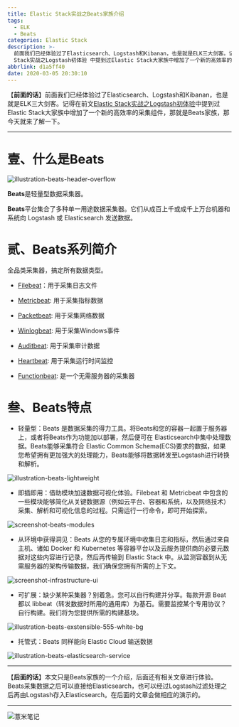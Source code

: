 ```yaml
---
title: Elastic Stack实战之Beats家族介绍
tags:
  - ELK
  - Beats
categories: Elastic Stack
description: >-
  前面我们已经体验过了Elasticsearch、Logstash和Kibanan，也是就是ELK三大剑客。记得在前文 Elastic
  Stack实战之Logstash初体验 中提到过Elastic Stack大家族中增加了一个新的高效率的采集组件，那就是Beats家族，那今天就来了解一下。
abbrlink: d1a5ff40
date: 2020-03-05 20:30:10
---
```


【**前面的话**】前面我们已经体验过了Elasticsearch、Logstash和Kibanan，也是就是ELK三大剑客。记得在前文[Elastic Stack实战之Logstash初体验](https://eelve.com/posts/e05eadb0.html)中提到过Elastic Stack大家族中增加了一个新的高效率的采集组件，那就是Beats家族，那今天就来了解一下。

---

# 壹、什么是Beats

![illustration-beats-header-overflow](https://image.eelve.com/eblog/illustration-beats-header-overflow-1ba7ff649dbf41598d71ed24d1ade8da.png)

**Beats**是轻量型数据采集器。

**Beats**平台集合了多种单一用途数据采集器。它们从成百上千或成千上万台机器和系统向 Logstash 或 Elasticsearch 发送数据。 


# 贰、Beats系列简介

全品类采集器，搞定所有数据类型。

- [Filebeat](https://www.elastic.co/beats/filebeat)：用于采集日志文件

- [Metricbeat](https://www.elastic.co/beats/metricbeat): 用于采集指标数据

- [Packetbeat](https://www.elastic.co/beats/packetbeat): 用于采集网络数据

- [Winlogbeat](https://www.elastic.co/beats/winlogbeat): 用于采集Windows事件

- [Auditbeat](https://www.elastic.co/beats/auditbeat): 用于采集审计数据

- [Heartbeat](https://www.elastic.co/beats/heartbeat): 用于采集运行时间监控

- [Functionbeat](https://www.elastic.co/beats/functionbeat): 是一个无需服务器的采集器


# 叁、Beats特点

- 轻量型：Beats 是数据采集的得力工具。将Beats和您的容器一起置于服务器上，或者将Beats作为功能加以部署，然后便可在 Elasticsearch中集中处理数据。Beats能够采集符合 Elastic Common Schema(ECS)要求的数据，如果您希望拥有更加强大的处理能力，Beats能够将数据转发至Logstash进行转换和解析。 

![illustration-beats-lightweight](https://image.eelve.com/eblog/illustration-beats-lightweight-d6ee1493b6a64579a71fb63e2e95b4ac.svg)

- 即插即用：借助模块加速数据可视化体验。Filebeat 和 Metricbeat 中包含的一些模块能够简化从关键数据源（例如云平台、容器和系统，以及网络技术）采集、解析和可视化信息的过程。只需运行一行命令，即可开始探索。 

![screenshot-beats-modules](https://image.eelve.com/eblog/screenshot-beats-modules-8dec132b351e4c6a9835d806e24e520e.jpg)

- 从环境中获得洞见：Beats 从您的专属环境中收集日志和指标，然后通过来自主机、诸如 Docker 和 Kubernetes 等容器平台以及云服务提供商的必要元数据对这些内容进行记录，然后再传输到 Elastic Stack 中。从监测容器到从无需服务器的架构传输数据，我们确保您拥有所需的上下文。 

![screenshot-infrastructure-ui](https://image.eelve.com/eblog/screenshot-infrastructure-ui-368a637d105b42a4b87d0df2b2158275.png)

- 可扩展：缺少某种采集器？别着急。您可以自行构建并分享。每款开源 Beat 都以 libbeat（转发数据时所用的通用库）为基石。需要监控某个专用协议？自行构建。我们将为您提供所需的构建基块。

![illustration-beats-exstensible-555-white-bg](https://image.eelve.com/eblog/illustration-beats-exstensible-555-white-bg-1767d533ca824a5290360eb027eed811.svg)

- 托管式：Beats 同样能向 Elastic Cloud 输送数据

![illustration-beats-elasticsearch-service](https://image.eelve.com/eblog/illustration-beats-elasticsearch-service-e783d59f07bc406c95c0942484f91c22.svg)

---

【**后面的话**】本文只是Beats家族的一个介绍，后面还有相关文章进行体验。Beats采集数据之后可以直接给Elasticsearch，也可以经过Logstash过滤处理之后再由Logstash存入Elasticsearch。在后面的文章会做相应的演示的。


---

![薏米笔记](https://image.eelve.com/eblog/eblog-b269767ff45b4e01a1c380e38898c1c0.png)
